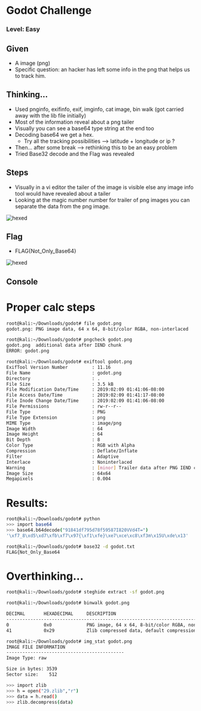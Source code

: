 # Godot Challenge

### Level: Easy

## Given
* A image (png) 
* Specific question: an hacker has left some info in the png that helps us to track him.

## Thinking...
* Used pnginfo, exifinfo, exif, imginfo, cat image, bin walk (got carried away with the lib file initially)
* Most of the information reveal about a png tailer
* Visually you can see a base64 type string at the end too
* Decoding base64 we get a hex.
  * Try all the tracking possibilities —> latitude + longitude or ip ? 
* Then... after some break --> rethinking this to be an easy problem
* Tried Base32 decode and the Flag was revealed

## Steps
* Visually in a vi editor the tailer of the image is visible else any image info tool would have revealed about a tailer
* Looking at the magic number number for trailer of png images you can separate the data from the png image.

<img src="https://srinivas11789.github.io/SecurityNuggets/captureTheFlag/Forensics/saudiAndOmanNationalCtf/asset01.png" title="hexed">

## Flag
* FLAG{Not_Only_Base64}
<img src="https://srinivas11789.github.io/SecurityNuggets/captureTheFlag/Forensics/saudiAndOmanNationalCtf/asset02.png" title="hexed">

## Console

# Proper calc steps
```bash
root@kali:~/Downloads/godot# file godot.png 
godot.png: PNG image data, 64 x 64, 8-bit/color RGBA, non-interlaced

root@kali:~/Downloads/godot# pngcheck godot.png 
godot.png  additional data after IEND chunk
ERROR: godot.png

root@kali:~/Downloads/godot# exiftool godot.png 
ExifTool Version Number         : 11.16
File Name                       : godot.png
Directory                       : .
File Size                       : 3.5 kB
File Modification Date/Time     : 2019:02:09 01:41:06-08:00
File Access Date/Time           : 2019:02:09 01:41:17-08:00
File Inode Change Date/Time     : 2019:02:09 01:41:06-08:00
File Permissions                : rw-r--r--
File Type                       : PNG
File Type Extension             : png
MIME Type                       : image/png
Image Width                     : 64
Image Height                    : 64
Bit Depth                       : 8
Color Type                      : RGB with Alpha
Compression                     : Deflate/Inflate
Filter                          : Adaptive
Interlace                       : Noninterlaced
Warning                         : [minor] Trailer data after PNG IEND chunk
Image Size                      : 64x64
Megapixels                      : 0.004
```

# Results:
```bash
root@kali:~/Downloads/godot# python
>>> import base64
>>> base64.b64decode("91841df795d78f59587I820VVd4T=")
'\xf7_8\xd5\xd7\xfb\xf7\x97{\xf1\xfe}\xe7\xce\xc8\xf3m\x15U\xde\x13'

root@kali:~/Downloads/godot# base32 -d godot.txt
FLAG{Not_Only_Base64
```

# Overthinking...
```bash
root@kali:~/Downloads/godot# steghide extract -sf godot.png 

root@kali:~/Downloads/godot# binwalk godot.png 

DECIMAL       HEXADECIMAL     DESCRIPTION
--------------------------------------------------------------------------------
0             0x0             PNG image, 64 x 64, 8-bit/color RGBA, non-interlaced
41            0x29            Zlib compressed data, default compression

root@kali:~/Downloads/godot# img_stat godot.png 
IMAGE FILE INFORMATION
--------------------------------------------
Image Type: raw

Size in bytes: 3539
Sector size:	512

>>> import zlib
>>> h = open("29.zlib","r")
>>> data = h.read()
>>> zlib.decompress(data)
```
